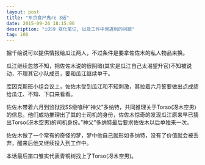 ```yaml
---
layout: post
title: "东京食尸鬼re 3话"
date: 2015-09-26 18:15:06 
description: "iOS9 变化笔记, 以及工作中常遇到的问题"
tag: iOS
---
```


掘千绘说可以提供情报给瓜江两人，不过条件是要拿佐佐木的私人物品来换。

瓜江继续忽悠不知，把佐佐木说的很阴暗(其实是瓜江自己太渴望升官)不知被说动，不理其它小队成员，要和瓜江继续单干。

库因克斯班小组会议上，佐佐木受到瓜江和不知刺激，其拉着六月誓要做出点成绩给瓜江、不知、下口来看看。

佐佐木带着六月到监狱找SS级喰种”神父”多纳特，共同推理关于Torso(冴木空男)的信息。他们成功推理出了其的士司机的身份，佐佐木惊奇的发现瓜江原来早已猜出Torso(冴木空男)的司机身份。”神父”多纳特最后要求佐佐木以后单独来一次。

佐佐木做了一个常有的奇怪的梦，梦中他自己就形如多纳特，没有了价值就会被丢弃，醒来后他又继续投入到工作中。

本话最后笛口雏实代表青铜树找上了Torso(冴木空男)。
